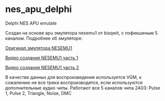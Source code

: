 # nes_apu_delphi
Delphi NES APU emulate

Создан на основе apu эмулятора nesemu1 от bisqwit, с пофикшеным 5 каналом. Подробнее об эмуляторе:

[Оригинал эмулятора NESEMU1](https://bisqwit.iki.fi/jutut/kuvat/programming_examples/nesemu1/)

[Видео создания NESEMU1 часть 1](https://www.youtube.com/watch?v=y71lli8MS8s)

[Видео создания NESEMU1 часть 2](https://www.youtube.com/watch?v=XZWw745wPXY)

В качестве данных для воспроизведения используется VGM, к сожалению не все треки воспроизводятся, если используются дополнительные аудио чипы.
Работают все 5 каналов чипа 2A03: Pulse 1, Pulse 2, Triangle, Noise, DMC
